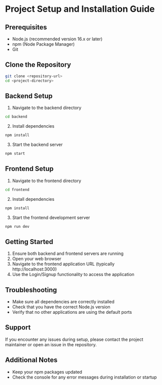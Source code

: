 # Project Setup and Installation Guide

## Prerequisites
- Node.js (recommended version 16.x or later)
- npm (Node Package Manager)
- Git

## Clone the Repository
```bash
git clone <repository-url>
cd <project-directory>
```

## Backend Setup
1. Navigate to the backend directory
```bash
cd backend
```

2. Install dependencies
```bash
npm install
```

3. Start the backend server
```bash
npm start
```

## Frontend Setup
1. Navigate to the frontend directory
```bash
cd frontend
```

2. Install dependencies
```bash
npm install
```

3. Start the frontend development server
```bash
npm run dev
```

## Getting Started
1. Ensure both backend and frontend servers are running
2. Open your web browser
3. Navigate to the frontend application URL (typically http://localhost:3000)
4. Use the Login/Signup functionality to access the application

## Troubleshooting
- Make sure all dependencies are correctly installed
- Check that you have the correct Node.js version
- Verify that no other applications are using the default ports

## Support
If you encounter any issues during setup, please contact the project maintainer or open an issue in the repository.

## Additional Notes
- Keep your npm packages updated
- Check the console for any error messages during installation or startup
